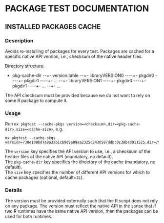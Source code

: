 # PACKAGE TEST DOCUMENTATION

## INSTALLED PACKAGES CACHE

### Description

Avoids re-installing of packages for every test. Packages are cached for a specific native API version, i.e., checksum of the native header files.

Directory structure:
- pkg-cache-dir
--+- version.table
--+- libraryVERSION0
----+- pkgdir0
----+- pkgdir1
----+- ...
--+- libraryVERSION1
----+- pkgdir0
----+- pkgdir1
----+- ...
--+- ...

The API checksum must be provided because we do not want to rely on some R package to compute it.

### Usage

Run `mx pkgtest --cache-pkgs version=<checksum>,dir=<pkg-cache-dir>,size=<cache-size>`, e.g.
```
mx pkgtest --cache-pkgs version=730e109bd7a8a32b1cb9d9a09aa2325d2430587ddbc0c38bad911525,dir=/tmp/cache_dir
```

The `version` key specifies the API version to use, i.e., a checksum of the header files of the native API (mandatory, no default).  
The `pkg-cache-dir` key specifies the directory of the cache (mandatory, no default).  
The `size` key specifies the number of different API versions for which to cache packages (optional, default=`2L`).  

### Details

The version must be provided externally such that the R script does not rely on any package.
The version must reflect the native API in the sense that if two R runtimes have the same native API version, then the packages can be used for both runtimes.

